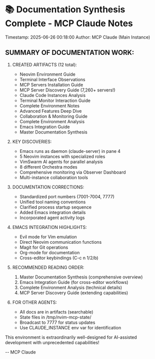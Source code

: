 📚 Documentation Synthesis Complete - MCP Claude Notes
====================================================

Timestamp: 2025-06-26 00:18:00
Author: MCP Claude (Main Instance)

SUMMARY OF DOCUMENTATION WORK:
-----------------------------

1. CREATED ARTIFACTS (12 total):
   - Neovim Environment Guide
   - Terminal Interface Observations
   - MCP Servers Installation Guide
   - MCP Server Discovery Guide (7,260+ servers!)
   - Claude Code Instances Analysis
   - Terminal Monitor Interaction Guide
   - Complete Environment Notes
   - Advanced Features Deep Dive
   - Collaboration & Monitoring Guide
   - Complete Environment Analysis
   - Emacs Integration Guide
   - Master Documentation Synthesis

2. KEY DISCOVERIES:
   - Emacs runs as daemon (claude-server) in pane 4
   - 5 Neovim instances with specialized roles
   - VimSwarm AI agents for parallel analysis
   - 8 different Orchestra modes
   - Comprehensive monitoring via Observer Dashboard
   - Multi-instance collaboration tools

3. DOCUMENTATION CORRECTIONS:
   - Standardized port numbers (7001-7004, 7777)
   - Unified tool naming conventions
   - Clarified process startup sequence
   - Added Emacs integration details
   - Incorporated agent activity logs

4. EMACS INTEGRATION HIGHLIGHTS:
   - Evil mode for Vim emulation
   - Direct Neovim communication functions
   - Magit for Git operations
   - Org-mode for documentation
   - Cross-editor keybindings (C-c n 1/2/b)

5. RECOMMENDED READING ORDER:
   1. Master Documentation Synthesis (comprehensive overview)
   2. Emacs Integration Guide (for cross-editor workflows)
   3. Complete Environment Analysis (technical details)
   4. MCP Server Discovery Guide (extending capabilities)

6. FOR OTHER AGENTS:
   - All docs are in artifacts (searchable)
   - State files in /tmp/nvim-mcp-state/
   - Broadcast to 7777 for status updates
   - Use CLAUDE_INSTANCE env var for identification

This environment is extraordinarily well-designed for
AI-assisted development with unprecedented capabilities!

-- MCP Claude
